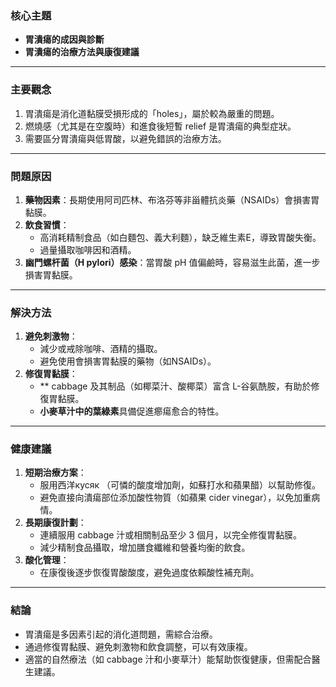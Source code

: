 ### 核心主題
- **胃潰瘍的成因與診斷**  
- **胃潰瘍的治療方法與康復建議**

---

### 主要觀念
1. 胃潰瘍是消化道黏膜受損形成的「holes」，屬於較為嚴重的問題。
2. 燃燒感（尤其是在空腹時）和進食後短暫 relief 是胃潰瘍的典型症狀。
3. 需要區分胃潰瘍與低胃酸，以避免錯誤的治療方法。

---

### 問題原因
1. **藥物因素**：長期使用阿司匹林、布洛芬等非甾體抗炎藥（NSAIDs）會損害胃黏膜。
2. **飲食習慣**：
   - 高消耗精制食品（如白麵包、義大利麵），缺乏維生素E，導致胃酸失衡。
   - 過量攝取咖啡因和酒精。
3. **幽門螺杆菌（H pylori）感染**：當胃酸 pH 值偏鹼時，容易滋生此菌，進一步損害胃黏膜。

---

### 解決方法
1. **避免刺激物**：
   - 減少或戒除咖啡、酒精的攝取。
   - 避免使用會損害胃黏膜的藥物（如NSAIDs）。
2. **修復胃黏膜**：
   - ** cabbage 及其制品（如椰菜汁、酸椰菜）富含 L-谷氨酰胺，有助於修復胃黏膜。
   - **小麥草汁中的葉綠素**具備促進癤瘍愈合的特性。

---

### 健康建議
1. **短期治療方案**：
   - 服用西洋кусяк （可憐的酸度增加劑，如蘇打水和蘋果醋）以幫助修復。
   - 避免直接向潰瘍部位添加酸性物質（如蘋果 cider vinegar），以免加重病情。
2. **長期康復計劃**：
   - 連續服用 cabbage 汁或相關制品至少 3 個月，以完全修復胃黏膜。
   - 減少精制食品攝取，增加膳食纖維和營養均衡的飲食。
3. **酸化管理**：
   - 在康復後逐步恢復胃酸酸度，避免過度依賴酸性補充劑。

---

### 結論
- 胃潰瘍是多因素引起的消化道問題，需綜合治療。
- 通過修復胃黏膜、避免刺激物和飲食調整，可以有效康複。
- 適當的自然療法（如 cabbage 汁和小麥草汁）能幫助恢復健康，但需配合醫生建議。